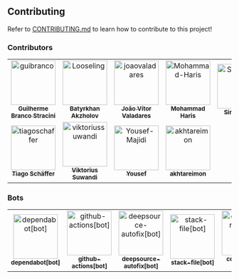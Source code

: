 ## Contributing

Refer to [CONTRIBUTING.md](https://github.com/guibranco/CrispyWaffle/blob/main/CONTRIBUTING.md) to learn how to contribute to this project!

### Contributors

<!-- readme: collaborators,contributors,snyk-bot/-,guistracini-outsurance-ie/-,codefactor-io/- -start -->
<table>
	<tbody>
		<tr>
            <td align="center">
                <a href="https://github.com/guibranco">
                    <img src="https://avatars.githubusercontent.com/u/3362854?v=4" width="100;" alt="guibranco"/>
                    <br />
                    <sub><b>Guilherme Branco Stracini</b></sub>
                </a>
            </td>
            <td align="center">
                <a href="https://github.com/Looseling">
                    <img src="https://avatars.githubusercontent.com/u/69507148?v=4" width="100;" alt="Looseling"/>
                    <br />
                    <sub><b>Batyrkhan Akzholov</b></sub>
                </a>
            </td>
            <td align="center">
                <a href="https://github.com/joaovaladares">
                    <img src="https://avatars.githubusercontent.com/u/42593399?v=4" width="100;" alt="joaovaladares"/>
                    <br />
                    <sub><b>João Vítor Valadares</b></sub>
                </a>
            </td>
            <td align="center">
                <a href="https://github.com/Mohammad-Haris">
                    <img src="https://avatars.githubusercontent.com/u/34305911?v=4" width="100;" alt="Mohammad-Haris"/>
                    <br />
                    <sub><b>Mohammad Haris</b></sub>
                </a>
            </td>
            <td align="center">
                <a href="https://github.com/SimranGil">
                    <img src="https://avatars.githubusercontent.com/u/111714647?v=4" width="100;" alt="SimranGil"/>
                    <br />
                    <sub><b>Simran Gill</b></sub>
                </a>
            </td>
            <td align="center">
                <a href="https://github.com/thiagochfc">
                    <img src="https://avatars.githubusercontent.com/u/36862932?v=4" width="100;" alt="thiagochfc"/>
                    <br />
                    <sub><b>Thiago Christopher</b></sub>
                </a>
            </td>
		</tr>
		<tr>
            <td align="center">
                <a href="https://github.com/tiagoschaffer">
                    <img src="https://avatars.githubusercontent.com/u/12534089?v=4" width="100;" alt="tiagoschaffer"/>
                    <br />
                    <sub><b>Tiago Schäffer</b></sub>
                </a>
            </td>
            <td align="center">
                <a href="https://github.com/viktoriussuwandi">
                    <img src="https://avatars.githubusercontent.com/u/68414300?v=4" width="100;" alt="viktoriussuwandi"/>
                    <br />
                    <sub><b>Viktorius Suwandi</b></sub>
                </a>
            </td>
            <td align="center">
                <a href="https://github.com/Yousef-Majidi">
                    <img src="https://avatars.githubusercontent.com/u/28239685?v=4" width="100;" alt="Yousef-Majidi"/>
                    <br />
                    <sub><b>Yousef</b></sub>
                </a>
            </td>
            <td align="center">
                <a href="https://github.com/akhtareimon">
                    <img src="https://avatars.githubusercontent.com/u/15952495?v=4" width="100;" alt="akhtareimon"/>
                    <br />
                    <sub><b>akhtareimon</b></sub>
                </a>
            </td>
		</tr>
	<tbody>
</table>
<!-- readme: collaborators,contributors,snyk-bot/-,guistracini-outsurance-ie/-,codefactor-io/- -end -->

### Bots

<!-- readme: bots,snyk-bot -start -->
<table>
	<tbody>
		<tr>
            <td align="center">
                <a href="https://github.com/dependabot[bot]">
                    <img src="https://avatars.githubusercontent.com/in/29110?v=4" width="100;" alt="dependabot[bot]"/>
                    <br />
                    <sub><b>dependabot[bot]</b></sub>
                </a>
            </td>
            <td align="center">
                <a href="https://github.com/github-actions[bot]">
                    <img src="https://avatars.githubusercontent.com/in/15368?v=4" width="100;" alt="github-actions[bot]"/>
                    <br />
                    <sub><b>github-actions[bot]</b></sub>
                </a>
            </td>
            <td align="center">
                <a href="https://github.com/deepsource-autofix[bot]">
                    <img src="https://avatars.githubusercontent.com/in/57168?v=4" width="100;" alt="deepsource-autofix[bot]"/>
                    <br />
                    <sub><b>deepsource-autofix[bot]</b></sub>
                </a>
            </td>
            <td align="center">
                <a href="https://github.com/stack-file[bot]">
                    <img src="https://avatars.githubusercontent.com/in/408123?v=4" width="100;" alt="stack-file[bot]"/>
                    <br />
                    <sub><b>stack-file[bot]</b></sub>
                </a>
            </td>
            <td align="center">
                <a href="https://github.com/codefactor-io[bot]">
                    <img src="https://avatars.githubusercontent.com/in/25603?v=4" width="100;" alt="codefactor-io[bot]"/>
                    <br />
                    <sub><b>codefactor-io[bot]</b></sub>
                </a>
            </td>
            <td align="center">
                <a href="https://github.com/snyk-bot">
                    <img src="https://avatars.githubusercontent.com/u/19733683?v=4" width="100;" alt="snyk-bot"/>
                    <br />
                    <sub><b>Snyk bot</b></sub>
                </a>
            </td>
		</tr>
	<tbody>
</table>
<!-- readme: bots,snyk-bot -end -->
